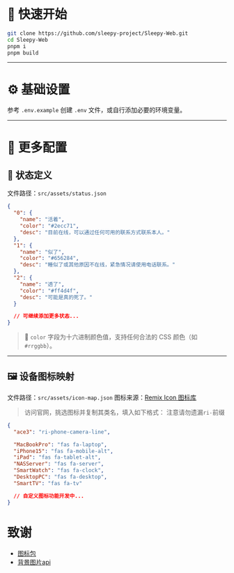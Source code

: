# 🚀 快速开始

```bash
git clone https://github.com/sleepy-project/Sleepy-Web.git
cd Sleepy-Web
pnpm i
pnpm build
```

---

# ⚙️ 基础设置

参考 `.env.example` 创建 `.env` 文件，或自行添加必要的环境变量。

---

# 🔧 更多配置

## 📶 状态定义

文件路径：`src/assets/status.json`

```json
{
  "0": {
    "name": "活着",
    "color": "#2ecc71",
    "desc": "目前在线，可以通过任何可用的联系方式联系本人。"
  },
  "1": {
    "name": "似了",
    "color": "#656284",
    "desc": "睡似了或其他原因不在线，紧急情况请使用电话联系。"
  },
  "2": {
    "name": "透了",
    "color": "#ff4d4f",
    "desc": "可能是真的死了。"
  }

  // 可继续添加更多状态...
}
```

> 🔹 `color` 字段为十六进制颜色值，支持任何合法的 CSS 颜色（如 `#rrggbb`）。

---

## 🖼️ 设备图标映射

文件路径：`src/assets/icon-map.json`
图标来源：[Remix Icon 图标库](https://remixicon.com)

> 访问官网，挑选图标并复制其类名，填入如下格式：
> 注意请勿遗漏`ri-`前缀

```json
{
  "ace3": "ri-phone-camera-line",

  "MacBookPro": "fas fa-laptop",
  "iPhone15": "fas fa-mobile-alt",
  "iPad": "fas fa-tablet-alt",
  "NASServer": "fas fa-server",
  "SmartWatch": "fas fa-clock",
  "DesktopPC": "fas fa-desktop",
  "SmartTV": "fas fa-tv"

  // 自定义图标功能开发中...
}
```
# 致谢
- [图标包](https://github.com/Remix-Design/RemixIcon)
- [背景图片api](https://t.alcy.cc/)